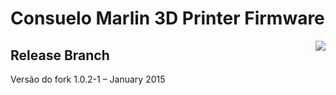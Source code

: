# Consuelo Marlin 3D Printer Firmware
<img align="right" src="Documentation/Logo/Marlin%20Logo%20GitHub.png" />

## Release Branch

Versão do fork 1.0.2-1 – January 2015
